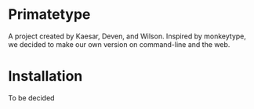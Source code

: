 # Primatetype
A project created by Kaesar, Deven, and Wilson. Inspired by monkeytype, we decided to make our own version on command-line and the web.
# Installation
To be decided
